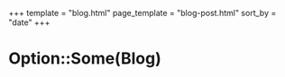 +++
template = "blog.html"
page_template = "blog-post.html"
sort_by = "date"
+++

# Option::Some(Blog)
